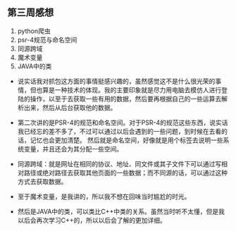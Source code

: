 ## 第三周感想

1.  python爬虫
1.  psr-4规范与命名空间
1.  同源跨域
1.  魔术变量
1.  JAVA中的类


- 说实话我对抓包这方面的事情挺感兴趣的，虽然感觉这不是什么很光荣的事情，但也算是一种技术的体现。我的主要印象就是尽力用电脑去模仿人进行登陆的操作，以至于去获取一些有用的数据，然后要再根据自己的一些运算去解析出来，然后从后台获取他的数据。
 
- 第二次讲的是PSR-4的规范和命名空间。对于PSR-4的规范这些东西，说实话我已经忘的差不多了，不过可以通过以后会遇到的一些问题，到时候在去看的话，记忆也会更加清楚。
然后就是命名空间，好像就是用个标签去说明一些系统变量，并且还会为其分配一些空间。

- 同源跨域：就是网址在相同的协议、地址、同文件或其子文件下可以通过写相对路径或绝对路径去获取其他页面的一些数据；而不同源的话，可以通过这种方式去获取数据。
- 至于魔术变量，是我讲的，所以我不想在回味当时尴尬的时光。
- 然后是JAVA中的类，可以类比C++中类的关系。虽然当时听不太懂，但是我以后会再次学习C++的，所以以后会了解的更加详细。


